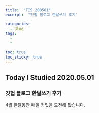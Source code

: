 ```yaml
---
title:  "TIS 200501"
excerpt:  "깃헙 블로그 한달쓰기 후기"

categories:
  - Blog
tags:
  - 
  - 
  
toc: true
toc_sticky: true
---
```


## Today I Studied 2020.05.01

### 깃헙 블로그 한달쓰기 후기 

4월 한달동안 매일 커밋을 도전해 봤습니다. <br>

